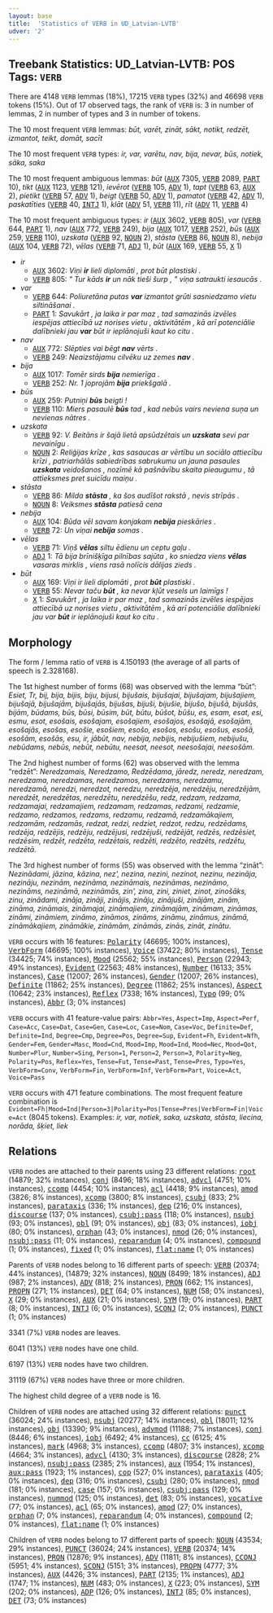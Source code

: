 ```yaml
---
layout: base
title:  'Statistics of VERB in UD_Latvian-LVTB'
udver: '2'
---
```


## Treebank Statistics: UD_Latvian-LVTB: POS Tags: `VERB`

There are 4148 `VERB` lemmas (18%), 17215 `VERB` types (32%) and 46698 `VERB` tokens (15%).
Out of 17 observed tags, the rank of `VERB` is: 3 in number of lemmas, 2 in number of types and 3 in number of tokens.

The 10 most frequent `VERB` lemmas: <em>būt, varēt, zināt, sākt, notikt, redzēt, izmantot, teikt, domāt, sacīt</em>

The 10 most frequent `VERB` types:  <em>ir, var, varētu, nav, bija, nevar, būs, notiek, sāka, saka</em>

The 10 most frequent ambiguous lemmas: <em>būt</em> (<tt><a href="lv_lvtb-pos-AUX.html">AUX</a></tt> 7305, <tt><a href="lv_lvtb-pos-VERB.html">VERB</a></tt> 2089, <tt><a href="lv_lvtb-pos-PART.html">PART</a></tt> 10), <em>tikt</em> (<tt><a href="lv_lvtb-pos-AUX.html">AUX</a></tt> 1123, <tt><a href="lv_lvtb-pos-VERB.html">VERB</a></tt> 121), <em>ievērot</em> (<tt><a href="lv_lvtb-pos-VERB.html">VERB</a></tt> 105, <tt><a href="lv_lvtb-pos-ADV.html">ADV</a></tt> 1), <em>tapt</em> (<tt><a href="lv_lvtb-pos-VERB.html">VERB</a></tt> 63, <tt><a href="lv_lvtb-pos-AUX.html">AUX</a></tt> 2), <em>pietikt</em> (<tt><a href="lv_lvtb-pos-VERB.html">VERB</a></tt> 57, <tt><a href="lv_lvtb-pos-ADV.html">ADV</a></tt> 1), <em>beigt</em> (<tt><a href="lv_lvtb-pos-VERB.html">VERB</a></tt> 50, <tt><a href="lv_lvtb-pos-ADV.html">ADV</a></tt> 1), <em>pamatot</em> (<tt><a href="lv_lvtb-pos-VERB.html">VERB</a></tt> 42, <tt><a href="lv_lvtb-pos-ADV.html">ADV</a></tt> 1), <em>paskatīties</em> (<tt><a href="lv_lvtb-pos-VERB.html">VERB</a></tt> 40, <tt><a href="lv_lvtb-pos-INTJ.html">INTJ</a></tt> 1), <em>klāt</em> (<tt><a href="lv_lvtb-pos-ADV.html">ADV</a></tt> 51, <tt><a href="lv_lvtb-pos-VERB.html">VERB</a></tt> 11), <em>rīt</em> (<tt><a href="lv_lvtb-pos-ADV.html">ADV</a></tt> 11, <tt><a href="lv_lvtb-pos-VERB.html">VERB</a></tt> 4)

The 10 most frequent ambiguous types:  <em>ir</em> (<tt><a href="lv_lvtb-pos-AUX.html">AUX</a></tt> 3602, <tt><a href="lv_lvtb-pos-VERB.html">VERB</a></tt> 805), <em>var</em> (<tt><a href="lv_lvtb-pos-VERB.html">VERB</a></tt> 644, <tt><a href="lv_lvtb-pos-PART.html">PART</a></tt> 1), <em>nav</em> (<tt><a href="lv_lvtb-pos-AUX.html">AUX</a></tt> 772, <tt><a href="lv_lvtb-pos-VERB.html">VERB</a></tt> 249), <em>bija</em> (<tt><a href="lv_lvtb-pos-AUX.html">AUX</a></tt> 1017, <tt><a href="lv_lvtb-pos-VERB.html">VERB</a></tt> 252), <em>būs</em> (<tt><a href="lv_lvtb-pos-AUX.html">AUX</a></tt> 259, <tt><a href="lv_lvtb-pos-VERB.html">VERB</a></tt> 110), <em>uzskata</em> (<tt><a href="lv_lvtb-pos-VERB.html">VERB</a></tt> 92, <tt><a href="lv_lvtb-pos-NOUN.html">NOUN</a></tt> 2), <em>stāsta</em> (<tt><a href="lv_lvtb-pos-VERB.html">VERB</a></tt> 86, <tt><a href="lv_lvtb-pos-NOUN.html">NOUN</a></tt> 8), <em>nebija</em> (<tt><a href="lv_lvtb-pos-AUX.html">AUX</a></tt> 104, <tt><a href="lv_lvtb-pos-VERB.html">VERB</a></tt> 72), <em>vēlas</em> (<tt><a href="lv_lvtb-pos-VERB.html">VERB</a></tt> 71, <tt><a href="lv_lvtb-pos-ADJ.html">ADJ</a></tt> 1), <em>būt</em> (<tt><a href="lv_lvtb-pos-AUX.html">AUX</a></tt> 169, <tt><a href="lv_lvtb-pos-VERB.html">VERB</a></tt> 55, <tt><a href="lv_lvtb-pos-X.html">X</a></tt> 1)


* <em>ir</em>
  * <tt><a href="lv_lvtb-pos-AUX.html">AUX</a></tt> 3602: <em>Viņi <b>ir</b> lieli diplomāti , prot būt plastiski .</em>
  * <tt><a href="lv_lvtb-pos-VERB.html">VERB</a></tt> 805: <em>" Tur kāds <b>ir</b> un nāk tieši šurp , " viņa satraukti iesaucās .</em>
* <em>var</em>
  * <tt><a href="lv_lvtb-pos-VERB.html">VERB</a></tt> 644: <em>Poliuretāna putas <b>var</b> izmantot grūti sasniedzamo vietu siltināšanai .</em>
  * <tt><a href="lv_lvtb-pos-PART.html">PART</a></tt> 1: <em>Savukārt , ja laika ir par maz , tad samazinās izvēles iespējas attiecībā uz norises vietu , aktivitātēm , kā arī potenciālie dalībnieki jau <b>var</b> būt ir ieplānojuši kaut ko citu .</em>
* <em>nav</em>
  * <tt><a href="lv_lvtb-pos-AUX.html">AUX</a></tt> 772: <em>Slēpties vai bēgt <b>nav</b> vērts .</em>
  * <tt><a href="lv_lvtb-pos-VERB.html">VERB</a></tt> 249: <em>Neaizstājamu cilvēku uz zemes <b>nav</b> .</em>
* <em>bija</em>
  * <tt><a href="lv_lvtb-pos-AUX.html">AUX</a></tt> 1017: <em>Tomēr sirds <b>bija</b> nemierīga .</em>
  * <tt><a href="lv_lvtb-pos-VERB.html">VERB</a></tt> 252: <em>Nr. 1 joprojām <b>bija</b> priekšgalā .</em>
* <em>būs</em>
  * <tt><a href="lv_lvtb-pos-AUX.html">AUX</a></tt> 259: <em>Putniņi <b>būs</b> beigti !</em>
  * <tt><a href="lv_lvtb-pos-VERB.html">VERB</a></tt> 110: <em>Miers pasaulē <b>būs</b> tad , kad nebūs vairs neviena suņa un nevienas nātres .</em>
* <em>uzskata</em>
  * <tt><a href="lv_lvtb-pos-VERB.html">VERB</a></tt> 92: <em>V. Beitāns ir šajā lietā apsūdzētais un <b>uzskata</b> sevi par nevainīgu .</em>
  * <tt><a href="lv_lvtb-pos-NOUN.html">NOUN</a></tt> 2: <em>Reliģijas krīze , kas sasaucas ar vērtību un sociālo attiecību krīzi , patriarhālās sabiedrības sabrukumu un jauna pasaules <b>uzskata</b> veidošanos , nozīmē kā pašnāvību skaita pieaugumu , tā attieksmes pret suicīdu maiņu .</em>
* <em>stāsta</em>
  * <tt><a href="lv_lvtb-pos-VERB.html">VERB</a></tt> 86: <em>Milda <b>stāsta</b> , ka šos audīšot rakstā , nevis strīpās .</em>
  * <tt><a href="lv_lvtb-pos-NOUN.html">NOUN</a></tt> 8: <em>Veiksmes <b>stāsta</b> patiesā cena</em>
* <em>nebija</em>
  * <tt><a href="lv_lvtb-pos-AUX.html">AUX</a></tt> 104: <em>Būda vēl savam konjakam <b>nebija</b> pieskāries .</em>
  * <tt><a href="lv_lvtb-pos-VERB.html">VERB</a></tt> 72: <em>Un viņai <b>nebija</b> somas .</em>
* <em>vēlas</em>
  * <tt><a href="lv_lvtb-pos-VERB.html">VERB</a></tt> 71: <em>Viņš <b>vēlas</b> siltu ēdienu un ceptu gaļu .</em>
  * <tt><a href="lv_lvtb-pos-ADJ.html">ADJ</a></tt> 1: <em>Tā bija brīnišķīga pilnības sajūta , ko sniedza viens <b>vēlas</b> vasaras mirklis , viens rasā nolīcis dālijas zieds .</em>
* <em>būt</em>
  * <tt><a href="lv_lvtb-pos-AUX.html">AUX</a></tt> 169: <em>Viņi ir lieli diplomāti , prot <b>būt</b> plastiski .</em>
  * <tt><a href="lv_lvtb-pos-VERB.html">VERB</a></tt> 55: <em>Nevar taču <b>būt</b> , ka nevar kļūt vesels un laimīgs !</em>
  * <tt><a href="lv_lvtb-pos-X.html">X</a></tt> 1: <em>Savukārt , ja laika ir par maz , tad samazinās izvēles iespējas attiecībā uz norises vietu , aktivitātēm , kā arī potenciālie dalībnieki jau var <b>būt</b> ir ieplānojuši kaut ko citu .</em>

## Morphology

The form / lemma ratio of `VERB` is 4.150193 (the average of all parts of speech is 2.328168).

The 1st highest number of forms (68) was observed with the lemma “būt”: <em>Esiet, Tr, bij, bija, bijis, biju, bijusi, bijušais, bijušajai, bijušajam, bijušajiem, bijušajā, bijušajām, bijušajās, bijušas, bijuši, bijušie, bijušo, bijušā, bijušās, bijām, būdams, būs, būsi, būsim, būt, būtu, būšot, būšu, es, esam, esat, esi, esmu, esot, esošais, esošajam, esošajiem, esošajos, esošajā, esošajām, esošajās, esošas, esošie, esošiem, esošo, esošos, esošu, esošus, esošā, esošām, esošās, esu, ir, jābūt, nav, nebija, nebijis, nebijušiem, nebijušu, nebūdams, nebūs, nebūt, nebūtu, neesat, neesot, neesošajai, neesošām</em>.

The 2nd highest number of forms (62) was observed with the lemma “redzēt”: <em>Neredzamais, Neredzamo, Redzēdama, jāredz, neredz, neredzam, neredzama, neredzamas, neredzamos, neredzams, neredzamu, neredzamā, neredzi, neredzot, neredzu, neredzēja, neredzēju, neredzējām, neredzēt, neredzētas, neredzētu, neredzēšu, redz, redzam, redzama, redzamajai, redzamajiem, redzamam, redzamas, redzami, redzamie, redzamo, redzamos, redzams, redzamu, redzamā, redzamākajiem, redzamām, redzamās, redzat, redzi, redziet, redzot, redzu, redzēdams, redzēja, redzējis, redzēju, redzējusi, redzējuši, redzējāt, redzēs, redzēsiet, redzēsim, redzēt, redzēta, redzētais, redzēti, redzēto, redzēts, redzētu, redzētā</em>.

The 3rd highest number of forms (55) was observed with the lemma “zināt”: <em>Nezinādami, jāzina, kāzina, nez', nezina, nezini, nezinot, nezinu, nezināja, nezināju, nezinām, nezināma, nezināmais, nezināmas, nezināmo, nezināms, nezināmā, nezināmās, zin', zina, zini, ziniet, zinot, zinošāks, zinu, zinādami, zināja, zināji, zinājis, zināju, zinājuši, zinājām, zinām, zināma, zināmais, zināmajai, zināmajiem, zināmajām, zināmam, zināmas, zināmi, zināmiem, zināmo, zināmos, zināms, zināmu, zināmus, zināmā, zināmākajiem, zināmākie, zināmām, zināmās, zinās, zināt, zinātu</em>.

`VERB` occurs with 16 features: <tt><a href="lv_lvtb-feat-Polarity.html">Polarity</a></tt> (46695; 100% instances), <tt><a href="lv_lvtb-feat-VerbForm.html">VerbForm</a></tt> (46695; 100% instances), <tt><a href="lv_lvtb-feat-Voice.html">Voice</a></tt> (37422; 80% instances), <tt><a href="lv_lvtb-feat-Tense.html">Tense</a></tt> (34425; 74% instances), <tt><a href="lv_lvtb-feat-Mood.html">Mood</a></tt> (25562; 55% instances), <tt><a href="lv_lvtb-feat-Person.html">Person</a></tt> (22943; 49% instances), <tt><a href="lv_lvtb-feat-Evident.html">Evident</a></tt> (22563; 48% instances), <tt><a href="lv_lvtb-feat-Number.html">Number</a></tt> (16133; 35% instances), <tt><a href="lv_lvtb-feat-Case.html">Case</a></tt> (12007; 26% instances), <tt><a href="lv_lvtb-feat-Gender.html">Gender</a></tt> (12007; 26% instances), <tt><a href="lv_lvtb-feat-Definite.html">Definite</a></tt> (11862; 25% instances), <tt><a href="lv_lvtb-feat-Degree.html">Degree</a></tt> (11862; 25% instances), <tt><a href="lv_lvtb-feat-Aspect.html">Aspect</a></tt> (10642; 23% instances), <tt><a href="lv_lvtb-feat-Reflex.html">Reflex</a></tt> (7338; 16% instances), <tt><a href="lv_lvtb-feat-Typo.html">Typo</a></tt> (99; 0% instances), <tt><a href="lv_lvtb-feat-Abbr.html">Abbr</a></tt> (3; 0% instances)

`VERB` occurs with 41 feature-value pairs: `Abbr=Yes`, `Aspect=Imp`, `Aspect=Perf`, `Case=Acc`, `Case=Dat`, `Case=Gen`, `Case=Loc`, `Case=Nom`, `Case=Voc`, `Definite=Def`, `Definite=Ind`, `Degree=Cmp`, `Degree=Pos`, `Degree=Sup`, `Evident=Fh`, `Evident=Nfh`, `Gender=Fem`, `Gender=Masc`, `Mood=Cnd`, `Mood=Imp`, `Mood=Ind`, `Mood=Nec`, `Mood=Qot`, `Number=Plur`, `Number=Sing`, `Person=1`, `Person=2`, `Person=3`, `Polarity=Neg`, `Polarity=Pos`, `Reflex=Yes`, `Tense=Fut`, `Tense=Past`, `Tense=Pres`, `Typo=Yes`, `VerbForm=Conv`, `VerbForm=Fin`, `VerbForm=Inf`, `VerbForm=Part`, `Voice=Act`, `Voice=Pass`

`VERB` occurs with 471 feature combinations.
The most frequent feature combination is `Evident=Fh|Mood=Ind|Person=3|Polarity=Pos|Tense=Pres|VerbForm=Fin|Voice=Act` (8045 tokens).
Examples: <em>ir, var, notiek, saka, uzskata, stāsta, liecina, norāda, šķiet, liek</em>


## Relations

`VERB` nodes are attached to their parents using 23 different relations: <tt><a href="lv_lvtb-dep-root.html">root</a></tt> (14879; 32% instances), <tt><a href="lv_lvtb-dep-conj.html">conj</a></tt> (8496; 18% instances), <tt><a href="lv_lvtb-dep-advcl.html">advcl</a></tt> (4751; 10% instances), <tt><a href="lv_lvtb-dep-ccomp.html">ccomp</a></tt> (4454; 10% instances), <tt><a href="lv_lvtb-dep-acl.html">acl</a></tt> (4418; 9% instances), <tt><a href="lv_lvtb-dep-amod.html">amod</a></tt> (3826; 8% instances), <tt><a href="lv_lvtb-dep-xcomp.html">xcomp</a></tt> (3800; 8% instances), <tt><a href="lv_lvtb-dep-csubj.html">csubj</a></tt> (833; 2% instances), <tt><a href="lv_lvtb-dep-parataxis.html">parataxis</a></tt> (336; 1% instances), <tt><a href="lv_lvtb-dep-dep.html">dep</a></tt> (216; 0% instances), <tt><a href="lv_lvtb-dep-discourse.html">discourse</a></tt> (137; 0% instances), <tt><a href="lv_lvtb-dep-csubj-pass.html">csubj:pass</a></tt> (118; 0% instances), <tt><a href="lv_lvtb-dep-nsubj.html">nsubj</a></tt> (93; 0% instances), <tt><a href="lv_lvtb-dep-obl.html">obl</a></tt> (91; 0% instances), <tt><a href="lv_lvtb-dep-obj.html">obj</a></tt> (83; 0% instances), <tt><a href="lv_lvtb-dep-iobj.html">iobj</a></tt> (80; 0% instances), <tt><a href="lv_lvtb-dep-orphan.html">orphan</a></tt> (43; 0% instances), <tt><a href="lv_lvtb-dep-nmod.html">nmod</a></tt> (26; 0% instances), <tt><a href="lv_lvtb-dep-nsubj-pass.html">nsubj:pass</a></tt> (11; 0% instances), <tt><a href="lv_lvtb-dep-reparandum.html">reparandum</a></tt> (4; 0% instances), <tt><a href="lv_lvtb-dep-compound.html">compound</a></tt> (1; 0% instances), <tt><a href="lv_lvtb-dep-fixed.html">fixed</a></tt> (1; 0% instances), <tt><a href="lv_lvtb-dep-flat-name.html">flat:name</a></tt> (1; 0% instances)

Parents of `VERB` nodes belong to 16 different parts of speech: <tt><a href="lv_lvtb-pos-VERB.html">VERB</a></tt> (20374; 44% instances),  (14879; 32% instances), <tt><a href="lv_lvtb-pos-NOUN.html">NOUN</a></tt> (8499; 18% instances), <tt><a href="lv_lvtb-pos-ADJ.html">ADJ</a></tt> (987; 2% instances), <tt><a href="lv_lvtb-pos-ADV.html">ADV</a></tt> (818; 2% instances), <tt><a href="lv_lvtb-pos-PRON.html">PRON</a></tt> (662; 1% instances), <tt><a href="lv_lvtb-pos-PROPN.html">PROPN</a></tt> (271; 1% instances), <tt><a href="lv_lvtb-pos-DET.html">DET</a></tt> (64; 0% instances), <tt><a href="lv_lvtb-pos-NUM.html">NUM</a></tt> (58; 0% instances), <tt><a href="lv_lvtb-pos-X.html">X</a></tt> (29; 0% instances), <tt><a href="lv_lvtb-pos-AUX.html">AUX</a></tt> (21; 0% instances), <tt><a href="lv_lvtb-pos-SYM.html">SYM</a></tt> (19; 0% instances), <tt><a href="lv_lvtb-pos-PART.html">PART</a></tt> (8; 0% instances), <tt><a href="lv_lvtb-pos-INTJ.html">INTJ</a></tt> (6; 0% instances), <tt><a href="lv_lvtb-pos-SCONJ.html">SCONJ</a></tt> (2; 0% instances), <tt><a href="lv_lvtb-pos-PUNCT.html">PUNCT</a></tt> (1; 0% instances)

3341 (7%) `VERB` nodes are leaves.

6041 (13%) `VERB` nodes have one child.

6197 (13%) `VERB` nodes have two children.

31119 (67%) `VERB` nodes have three or more children.

The highest child degree of a `VERB` node is 16.

Children of `VERB` nodes are attached using 32 different relations: <tt><a href="lv_lvtb-dep-punct.html">punct</a></tt> (36024; 24% instances), <tt><a href="lv_lvtb-dep-nsubj.html">nsubj</a></tt> (20277; 14% instances), <tt><a href="lv_lvtb-dep-obl.html">obl</a></tt> (18011; 12% instances), <tt><a href="lv_lvtb-dep-obj.html">obj</a></tt> (13390; 9% instances), <tt><a href="lv_lvtb-dep-advmod.html">advmod</a></tt> (11188; 7% instances), <tt><a href="lv_lvtb-dep-conj.html">conj</a></tt> (8446; 6% instances), <tt><a href="lv_lvtb-dep-iobj.html">iobj</a></tt> (6492; 4% instances), <tt><a href="lv_lvtb-dep-cc.html">cc</a></tt> (6125; 4% instances), <tt><a href="lv_lvtb-dep-mark.html">mark</a></tt> (4968; 3% instances), <tt><a href="lv_lvtb-dep-ccomp.html">ccomp</a></tt> (4807; 3% instances), <tt><a href="lv_lvtb-dep-xcomp.html">xcomp</a></tt> (4664; 3% instances), <tt><a href="lv_lvtb-dep-advcl.html">advcl</a></tt> (4130; 3% instances), <tt><a href="lv_lvtb-dep-discourse.html">discourse</a></tt> (2828; 2% instances), <tt><a href="lv_lvtb-dep-nsubj-pass.html">nsubj:pass</a></tt> (2385; 2% instances), <tt><a href="lv_lvtb-dep-aux.html">aux</a></tt> (1954; 1% instances), <tt><a href="lv_lvtb-dep-aux-pass.html">aux:pass</a></tt> (1923; 1% instances), <tt><a href="lv_lvtb-dep-cop.html">cop</a></tt> (527; 0% instances), <tt><a href="lv_lvtb-dep-parataxis.html">parataxis</a></tt> (405; 0% instances), <tt><a href="lv_lvtb-dep-dep.html">dep</a></tt> (316; 0% instances), <tt><a href="lv_lvtb-dep-csubj.html">csubj</a></tt> (280; 0% instances), <tt><a href="lv_lvtb-dep-nmod.html">nmod</a></tt> (181; 0% instances), <tt><a href="lv_lvtb-dep-case.html">case</a></tt> (157; 0% instances), <tt><a href="lv_lvtb-dep-csubj-pass.html">csubj:pass</a></tt> (129; 0% instances), <tt><a href="lv_lvtb-dep-nummod.html">nummod</a></tt> (125; 0% instances), <tt><a href="lv_lvtb-dep-det.html">det</a></tt> (83; 0% instances), <tt><a href="lv_lvtb-dep-vocative.html">vocative</a></tt> (77; 0% instances), <tt><a href="lv_lvtb-dep-acl.html">acl</a></tt> (65; 0% instances), <tt><a href="lv_lvtb-dep-amod.html">amod</a></tt> (27; 0% instances), <tt><a href="lv_lvtb-dep-orphan.html">orphan</a></tt> (7; 0% instances), <tt><a href="lv_lvtb-dep-reparandum.html">reparandum</a></tt> (4; 0% instances), <tt><a href="lv_lvtb-dep-compound.html">compound</a></tt> (2; 0% instances), <tt><a href="lv_lvtb-dep-flat-name.html">flat:name</a></tt> (1; 0% instances)

Children of `VERB` nodes belong to 17 different parts of speech: <tt><a href="lv_lvtb-pos-NOUN.html">NOUN</a></tt> (43534; 29% instances), <tt><a href="lv_lvtb-pos-PUNCT.html">PUNCT</a></tt> (36024; 24% instances), <tt><a href="lv_lvtb-pos-VERB.html">VERB</a></tt> (20374; 14% instances), <tt><a href="lv_lvtb-pos-PRON.html">PRON</a></tt> (12876; 9% instances), <tt><a href="lv_lvtb-pos-ADV.html">ADV</a></tt> (11811; 8% instances), <tt><a href="lv_lvtb-pos-CCONJ.html">CCONJ</a></tt> (5951; 4% instances), <tt><a href="lv_lvtb-pos-SCONJ.html">SCONJ</a></tt> (5151; 3% instances), <tt><a href="lv_lvtb-pos-PROPN.html">PROPN</a></tt> (4777; 3% instances), <tt><a href="lv_lvtb-pos-AUX.html">AUX</a></tt> (4426; 3% instances), <tt><a href="lv_lvtb-pos-PART.html">PART</a></tt> (2135; 1% instances), <tt><a href="lv_lvtb-pos-ADJ.html">ADJ</a></tt> (1747; 1% instances), <tt><a href="lv_lvtb-pos-NUM.html">NUM</a></tt> (483; 0% instances), <tt><a href="lv_lvtb-pos-X.html">X</a></tt> (223; 0% instances), <tt><a href="lv_lvtb-pos-SYM.html">SYM</a></tt> (202; 0% instances), <tt><a href="lv_lvtb-pos-ADP.html">ADP</a></tt> (126; 0% instances), <tt><a href="lv_lvtb-pos-INTJ.html">INTJ</a></tt> (85; 0% instances), <tt><a href="lv_lvtb-pos-DET.html">DET</a></tt> (73; 0% instances)

